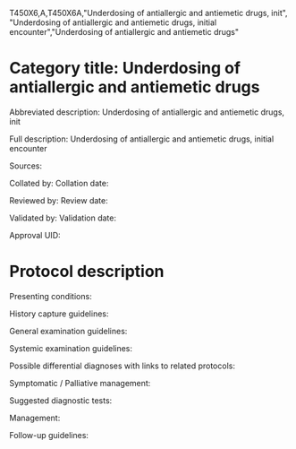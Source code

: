 T450X6,A,T450X6A,"Underdosing of antiallergic and antiemetic drugs, init", "Underdosing of antiallergic and antiemetic drugs, initial encounter","Underdosing of antiallergic and antiemetic drugs"
# Category title: Underdosing of antiallergic and antiemetic drugs

Abbreviated description: Underdosing of antiallergic and antiemetic drugs, init

Full description: Underdosing of antiallergic and antiemetic drugs, initial encounter

Sources:

Collated by:
Collation date:

Reviewed by:
Review date:

Validated by:
Validation date:

Approval UID:

# Protocol description

Presenting conditions:

History capture guidelines:

General examination guidelines:

Systemic examination guidelines:

Possible differential diagnoses with links to related protocols:

Symptomatic / Palliative management:

Suggested diagnostic tests:

Management:

Follow-up guidelines:
